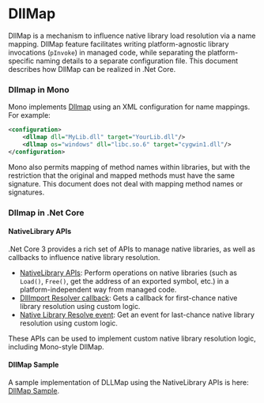 # DllMap
DllMap is a mechanism to influence native library load resolution via a name mapping. DllMap feature facilitates writing platform-agnostic library invocations (`pInvoke`) in managed code, while separating the platform-specific naming details to a separate configuration file. This document describes how DllMap can be realized in .Net Core.

### Dllmap in Mono

Mono implements [Dllmap](http://www.mono-project.com/docs/advanced/pinvoke/dllmap/)  using an XML configuration for name mappings.  For example:

```xml
<configuration>
    <dllmap dll="MyLib.dll" target="YourLib.dll"/>
    <dllmap os="windows" dll="libc.so.6" target="cygwin1.dll"/>
</configuration>
```

Mono also permits mapping of method names within libraries, but with the restriction that the original and mapped methods must have the same signature. This document does not deal with mapping method names or signatures.

### Dllmap in .Net Core

#### NativeLibrary APIs

.Net Core 3 provides a rich set of APIs to manage native libraries, as well as callbacks to influence native library resolution.


- [NativeLibrary APIs](https://learn.microsoft.com/dotnet/api/system.runtime.interopservices.nativelibrary?view=netcore-3.0): Perform operations on native libraries (such as `Load()`, `Free()`, get the address of an exported  symbol, etc.) in a platform-independent way from managed code.
- [DllImport Resolver callback](https://learn.microsoft.com/dotnet/api/system.runtime.interopservices.nativelibrary.setdllimportresolver?view=netcore-3.0):  Gets a callback for first-chance native library resolution using custom logic.
- [Native Library Resolve event](https://learn.microsoft.com/dotnet/api/system.runtime.loader.assemblyloadcontext.resolvingunmanageddll?view=netcore-3.0): Get an event for last-chance native library resolution using custom logic.

These APIs can be used to implement custom native library resolution logic, including Mono-style DllMap.

#### DllMap Sample

A sample implementation of DLLMap using the NativeLibrary APIs is here: [DllMap Sample](https://github.com/dotnet/samples/tree/master/core/extensions/DllMapDemo).

